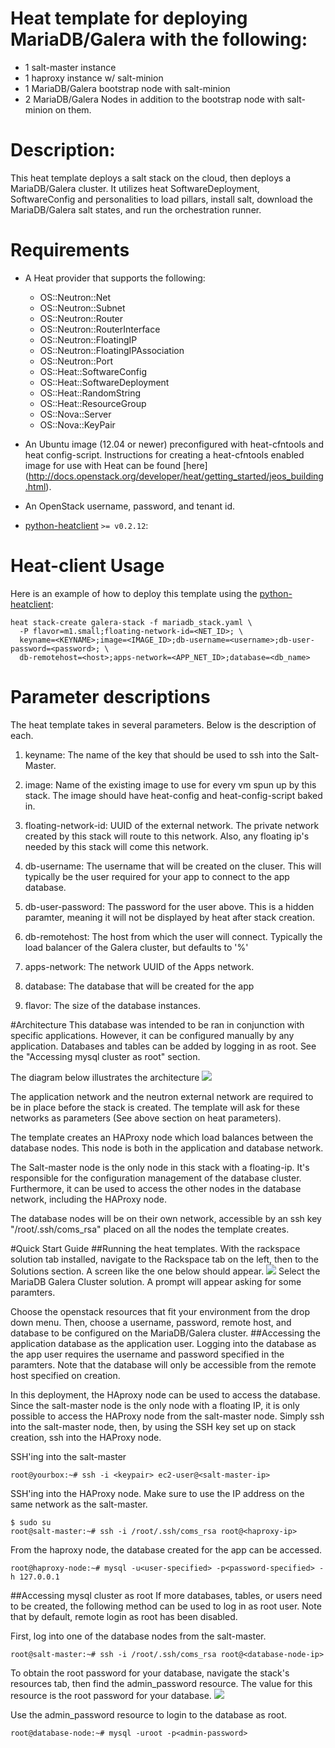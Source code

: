 # Heat template for deploying MariaDB/Galera with the following:
* 1 salt-master instance
* 1 haproxy instance w/ salt-minion
* 1 MariaDB/Galera bootstrap node with salt-minion
* 2 MariaDB/Galera Nodes in addition to the bootstrap node with salt-minion on them. 

# Description:


This heat template deploys a salt stack on the cloud, then deploys a MariaDB/Galera cluster. It utilizes heat SoftwareDeployment, SoftwareConfig and personalities to load pillars, install salt, download the MariaDB/Galera salt states, and run the orchestration runner. 

Requirements
============
* A Heat provider that supports the following:
  * OS::Neutron::Net
  * OS::Neutron::Subnet
  * OS::Neutron::Router
  * OS::Neutron::RouterInterface
  * OS::Neutron::FloatingIP
  * OS::Neutron::FloatingIPAssociation
  * OS::Neutron::Port
  * OS::Heat::SoftwareConfig
  * OS::Heat::SoftwareDeployment
  * OS::Heat::RandomString
  * OS::Heat::ResourceGroup
  * OS::Nova::Server
  * OS::Nova::KeyPair

* An Ubuntu image (12.04 or newer) preconfigured with heat-cfntools and heat config-script. 
Instructions for creating a heat-cfntools enabled image for use with Heat can be 
found [here] (http://docs.openstack.org/developer/heat/getting_started/jeos_building.html).

* An OpenStack username, password, and tenant id.
* [python-heatclient](https://github.com/openstack/python-heatclient)
`>= v0.2.12`:

Heat-client Usage
=============
Here is an example of how to deploy this template using the
[python-heatclient](https://github.com/openstack/python-heatclient):

```
heat stack-create galera-stack -f mariadb_stack.yaml \
  -P flavor=m1.small;floating-network-id=<NET_ID>; \
  keyname=<KEYNAME>;image=<IMAGE_ID>;db-username=<username>;db-user-password=<password>; \
  db-remotehost=<host>;apps-network=<APP_NET_ID>;database=<db_name>
```

# Parameter descriptions 


The heat template takes in several parameters. Below is the description of each. 

1. keyname: The name of the key that should be used to ssh into the Salt-Master.

2. image: Name of the existing image to use for every vm spun up by this stack. The image should have heat-config and heat-config-script baked in.

3. floating-network-id: UUID of the external network. The private network created by this stack will route to this network. Also, any floating ip's needed by this stack will come this network.

4. db-username: The username that will be created on the cluser. This will typically be the user required for your app to connect to the app database. 

5. db-user-password: The password for the user above. This is a hidden paramter, meaning it will not be displayed by heat after stack creation. 

6. db-remotehost: The host from which the user will connect. Typically the load balancer of the Galera cluster, but defaults to '%'

7. apps-network: The network UUID of the Apps network. 

8. database: The database that will be created for the app 

9. flavor: The size of the database instances.

#Architecture
This database was intended to be ran in conjunction with specific applications. However, it can be configured manually by any application. Databases and tables can be added by logging in as root. See the "Accessing mysql cluster as root" section. 

The diagram below illustrates the architecture
![](http://718016a9d23737f3d804-7671e86526a10735410d8ae5040e7d55.r41.cf1.rackcdn.com/GaleraHeatSolution.png)

The application network and the neutron external network are required to be in place before the stack is created. The template will ask for these networks as parameters (See above section on heat parameters).

The template creates an HAProxy node which load balances between the database nodes. This node is both in the application and database network. 

The Salt-master node is the only node in this stack with a floating-ip. It's responsible for the configuration management of the database cluster. Furthermore, it can be used to access the other nodes in the database network, including the HAProxy node.

The database nodes will be on their own network, accessible by an ssh key "/root/.ssh/coms_rsa" placed on all the nodes the template creates.


#Quick Start Guide
##Running the heat templates. 
With the rackspace solution tab installed, navigate to the Rackspace tab on the left, then to the Solutions section. A screen like the one below should appear.
![](http://718016a9d23737f3d804-7671e86526a10735410d8ae5040e7d55.r41.cf1.rackcdn.com/SolutionsTab.png)
Select the MariaDB Galera Cluster solution. A prompt will appear asking for some paramters.

Choose the openstack resources that fit your environment from the drop down menu. Then, choose a username, password, remote host, and database to be configured on the MariaDB/Galera cluster.
##Accessing the application database as the application user.
Logging into the database as the app user requires the username and password specified in the paramters. Note that the database will only be accessible from the remote host specified on creation.

In this deployment, the HAproxy node can be used to access the database. Since the salt-master node is the only node with a floating IP, it is only possible to access the HAProxy node from the salt-master node. Simply ssh into the salt-master node, then, by using the SSH key set up on stack creation, ssh into the HAProxy node. 

SSH'ing into the salt-master
```shell
root@yourbox:~# ssh -i <keypair> ec2-user@<salt-master-ip>
```
SSH'ing into the HAProxy node. Make sure to use the IP address on the same network as the salt-master.
```shell
$ sudo su
root@salt-master:~# ssh -i /root/.ssh/coms_rsa root@<haproxy-ip>
```
From the haproxy node, the database created for the app can be accessed. 
```shell
root@haproxy-node:~# mysql -u<user-specified> -p<password-specified> -h 127.0.0.1
```
##Accessing mysql cluster as root
If more databases, tables, or users need to be created, the following method can be used to log in as root user. Note that by default, remote login as root has been disabled. 

First, log into one of the database nodes from the salt-master. 
```shell
root@salt-master:~# ssh -i /root/.ssh/coms_rsa root@<database-node-ip>
```
To obtain the root password for your database, navigate the stack's resources tab, then find the admin_password resource. The value for this resource is the root password for your database. 
![](http://718016a9d23737f3d804-7671e86526a10735410d8ae5040e7d55.r41.cf1.rackcdn.com/admin_password.png)

Use the admin_password resource to login to the database as root.
```shell
root@database-node:~# mysql -uroot -p<admin-password>
```


